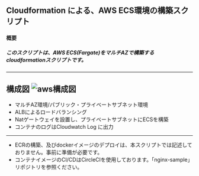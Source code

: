 ## Cloudformation による、AWS ECS環境の構築スクリプト

#### 概要
##### このスクリプトは、AWS ECS(Fargate)をマルチAZで構築するcloudformationスクリプトです。

---
構成図
![aws構成図](https://user-images.githubusercontent.com/30540542/98032856-f8cb6780-1e57-11eb-8865-7a1fef3b8038.jpg)
---

- マルチAZ環境/パブリック・プライベートサブネット環境
- ALBによるロードバランシング
- Natゲートウェイを設置し、プライベートサブネットにECSを構築
- コンテナのログはCloudwatch Log に出力
---
- ECRの構築、及びdockerイメージのデプロイは、本スクリプトでは記述しておりません。事前に準備が必要です。
- コンテナイメージのCI/CDはCircleCIを使用しております。「nginx-sample」リポジトリを参照ください。
